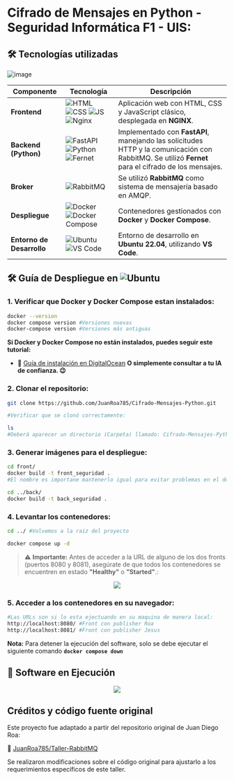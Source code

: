 # Cifrado de Mensajes en Python - Seguridad Informática F1 - UIS:

## 🛠️ Tecnologías utilizadas
![image](https://github.com/user-attachments/assets/7846c41e-dfec-4ae9-bd5c-f327ee2a03c5)

| Componente      | Tecnología                                           | Descripción |
|----------------|------------------------------------------------------|-------------|
| **Frontend**   | ![HTML](https://img.shields.io/badge/HTML-orange?logo=html5&logoColor=white) ![CSS](https://img.shields.io/badge/CSS-blue?logo=css3&logoColor=white) ![JS](https://img.shields.io/badge/JavaScript-yellow?logo=javascript&logoColor=black) ![Nginx](https://img.shields.io/badge/-NGINX-009639?style=flat-square&logo=nginx&logoColor=white) | Aplicación web con HTML, CSS y JavaScript clásico, desplegada en **NGINX**. |
| **Backend (Python)** | ![FastAPI](https://img.shields.io/badge/FastAPI-009688?logo=fastapi&logoColor=white) ![Python](https://img.shields.io/badge/Python-3776AB?logo=python&logoColor=white) ![Fernet](https://img.shields.io/badge/Fernet-7B5BA6?style=flat&logo=lock&logoColor=white)  | Implementado con **FastAPI**, manejando las solicitudes HTTP y la comunicación con RabbitMQ. Se utilizó **Fernet** para el cifrado de los mensajes. |
| **Broker** | ![RabbitMQ](https://img.shields.io/badge/RabbitMQ-FF6600?logo=rabbitmq&logoColor=white) | Se utilizó **RabbitMQ** como sistema de mensajería basado en AMQP. |
| **Despliegue** | ![Docker](https://img.shields.io/badge/Docker-2496ED?logo=docker&logoColor=white) ![Docker Compose](https://img.shields.io/badge/Docker_Compose-2496ED?logo=docker&logoColor=white) | Contenedores gestionados con **Docker** y **Docker Compose**. |
| **Entorno de Desarrollo** | ![Ubuntu](https://img.shields.io/badge/Ubuntu-22.04-orange?logo=ubuntu) ![VS Code](https://img.shields.io/badge/VS_Code-007ACC?logo=visualstudiocode&logoColor=white)  | Entorno de desarrollo en **Ubuntu 22.04**, utilizando **VS Code**. |

## 🛠️ Guía de Despliegue en ![Ubuntu](https://img.shields.io/badge/Ubuntu-22.04-orange?logo=ubuntu)

### 1. Verificar que Docker y Docker Compose estan instalados:
```bash
docker --version
docker compose version #Versiones nuevas
docker-compose version #Versiones más antiguas
```
**Si Docker y Docker Compose no están instalados, puedes seguir este tutorial:**  
- 🔗 [Guía de instalación en DigitalOcean](https://www.digitalocean.com/community/tutorials/how-to-install-and-use-docker-on-ubuntu-20-04-es)  **O simplemente consultar a tu IA de confianza. 😉**

### 2. Clonar el repositorio:
```bash
git clone https://github.com/JuanRoa785/Cifrado-Mensajes-Python.git

#Verificar que se clonó correctamente:

ls 
#Deberá aparecer un directorio (Carpeta) llamado: Cifrado-Mensajes-Python
```

### 3. Generar imágenes para el despliegue:
```bash
cd front/
docker build -t front_seguridad .
#El nombre es importane mantenerlo igual para evitar problemas en el docker compose

cd ../back/
docker build -t back_seguridad . 
```

### 4. Levantar los contenedores:
```bash
cd ../ #Volvemos a la raiz del proyecto

docker compose up -d
```
> ⚠ **Importante:** Antes de acceder a la URL de alguno de los dos fronts (puertos 8080 y 8081), asegúrate de que todos los contenedores se encuentren en estado **"Healthy"** o **"Started"**.:
<p align="center">
  <img src="https://github.com/user-attachments/assets/35c50a93-582c-4475-a0b3-390de6dfbbd2" />
</p>

### 5. Acceder a los contenedores en su navegador:
```bash
#Las URLs son si lo esta ejectuando en su maquina de manera local:
http://localhost:8080/ #Front con publisher Roa
http://localhost:8081/ #Front con publisher Jesus
```
**Nota:** Para detener la ejecución del software, solo se debe ejecutar el siguiente comando **`docker compose down`**

## 🚀 Software en Ejecución
<p align="center">
  <img src="https://github.com/user-attachments/assets/2d1bb4aa-e266-4c3a-a404-9a05248f7dc4" />
</p>

## Créditos y código fuente original

Este proyecto fue adaptado a partir del repositorio original de Juan Diego Roa:

🔗 [JuanRoa785/Taller-RabbitMQ](https://github.com/JuanRoa785/Taller-RabbitMQ)

Se realizaron modificaciones sobre el código original para ajustarlo a los requerimientos específicos de este taller.
